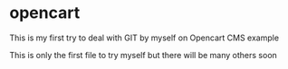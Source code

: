 # opencart
This is my first try to deal with GIT by myself on Opencart CMS example

This is only the first file to try myself but there will be many others soon
